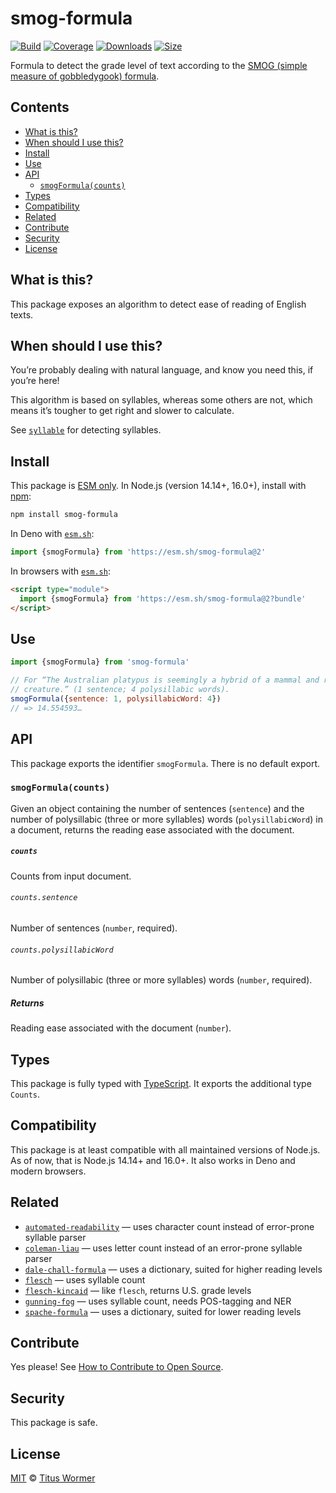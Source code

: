 # smog-formula

[![Build][build-badge]][build]
[![Coverage][coverage-badge]][coverage]
[![Downloads][downloads-badge]][downloads]
[![Size][size-badge]][size]

Formula to detect the grade level of text according to the [SMOG (simple measure
of gobbledygook) formula][formula].

## Contents

*   [What is this?](#what-is-this)
*   [When should I use this?](#when-should-i-use-this)
*   [Install](#install)
*   [Use](#use)
*   [API](#api)
    *   [`smogFormula(counts)`](#smogformulacounts)
*   [Types](#types)
*   [Compatibility](#compatibility)
*   [Related](#related)
*   [Contribute](#contribute)
*   [Security](#security)
*   [License](#license)

## What is this?

This package exposes an algorithm to detect ease of reading of English texts.

## When should I use this?

You’re probably dealing with natural language, and know you need this, if
you’re here!

This algorithm is based on syllables, whereas some others are not, which means
it’s tougher to get right and slower to calculate.

See [`syllable`][syllable] for detecting syllables.

## Install

This package is [ESM only][esm].
In Node.js (version 14.14+, 16.0+), install with [npm][]:

```sh
npm install smog-formula
```

In Deno with [`esm.sh`][esmsh]:

```js
import {smogFormula} from 'https://esm.sh/smog-formula@2'
```

In browsers with [`esm.sh`][esmsh]:

```html
<script type="module">
  import {smogFormula} from 'https://esm.sh/smog-formula@2?bundle'
</script>
```

## Use

```js
import {smogFormula} from 'smog-formula'

// For “The Australian platypus is seemingly a hybrid of a mammal and reptilian
// creature.” (1 sentence; 4 polysillabic words).
smogFormula({sentence: 1, polysillabicWord: 4})
// => 14.554593…
```

## API

This package exports the identifier `smogFormula`.
There is no default export.

### `smogFormula(counts)`

Given an object containing the number of sentences (`sentence`) and the number
of polysillabic (three or more syllables) words (`polysillabicWord`) in a
document, returns the reading ease associated with the document.

##### `counts`

Counts from input document.

###### `counts.sentence`

Number of sentences (`number`, required).

###### `counts.polysillabicWord`

Number of polysillabic (three or more syllables) words (`number`, required).

##### Returns

Reading ease associated with the document (`number`).

## Types

This package is fully typed with [TypeScript][].
It exports the additional type `Counts`.

## Compatibility

This package is at least compatible with all maintained versions of Node.js.
As of now, that is Node.js 14.14+ and 16.0+.
It also works in Deno and modern browsers.

## Related

*   [`automated-readability`](https://github.com/words/automated-readability)
    — uses character count instead of error-prone syllable parser
*   [`coleman-liau`](https://github.com/words/coleman-liau)
    — uses letter count instead of an error-prone syllable parser
*   [`dale-chall-formula`](https://github.com/words/dale-chall-formula)
    — uses a dictionary, suited for higher reading levels
*   [`flesch`](https://github.com/words/flesch)
    — uses syllable count
*   [`flesch-kincaid`](https://github.com/words/flesch-kincaid)
    — like `flesch`, returns U.S. grade levels
*   [`gunning-fog`](https://github.com/words/gunning-fog)
    — uses syllable count, needs POS-tagging and NER
*   [`spache-formula`](https://github.com/words/spache-formula)
    — uses a dictionary, suited for lower reading levels

## Contribute

Yes please!
See [How to Contribute to Open Source][contribute].

## Security

This package is safe.

## License

[MIT][license] © [Titus Wormer][author]

<!-- Definitions -->

[build-badge]: https://github.com/words/smog-formula/workflows/main/badge.svg

[build]: https://github.com/words/smog-formula/actions

[coverage-badge]: https://img.shields.io/codecov/c/github/words/smog-formula.svg

[coverage]: https://codecov.io/github/words/smog-formula

[downloads-badge]: https://img.shields.io/npm/dm/smog-formula.svg

[downloads]: https://www.npmjs.com/package/smog-formula

[size-badge]: https://img.shields.io/bundlephobia/minzip/smog-formula.svg

[size]: https://bundlephobia.com/result?p=smog-formula

[npm]: https://docs.npmjs.com/cli/install

[esm]: https://gist.github.com/sindresorhus/a39789f98801d908bbc7ff3ecc99d99c

[esmsh]: https://esm.sh

[typescript]: https://www.typescriptlang.org

[contribute]: https://opensource.guide/how-to-contribute/

[license]: license

[author]: https://wooorm.com

[formula]: https://en.wikipedia.org/wiki/SMOG

[syllable]: https://github.com/words/syllable
